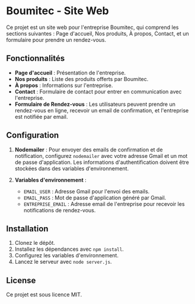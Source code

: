 # Boumitec - Site Web

Ce projet est un site web pour l'entreprise Boumitec, qui comprend les sections suivantes : Page d'accueil, Nos produits, À propos, Contact, et un formulaire pour prendre un rendez-vous.

## Fonctionnalités

- **Page d'accueil** : Présentation de l'entreprise.
- **Nos produits** : Liste des produits offerts par Boumitec.
- **À propos** : Informations sur l'entreprise.
- **Contact** : Formulaire de contact pour entrer en communication avec l'entreprise.
- **Formulaire de Rendez-vous** : Les utilisateurs peuvent prendre un rendez-vous en ligne, recevoir un email de confirmation, et l'entreprise est notifiée par email.

## Configuration

1. **Nodemailer** : Pour envoyer des emails de confirmation et de notification, configurez `nodemailer` avec votre adresse Gmail et un mot de passe d'application. Les informations d'authentification doivent être stockées dans des variables d'environnement.

2. **Variables d'environnement** :
   - `EMAIL_USER` : Adresse Gmail pour l'envoi des emails.
   - `EMAIL_PASS` : Mot de passe d'application généré par Gmail.
   - `ENTREPRISE_EMAIL` : Adresse email de l'entreprise pour recevoir les notifications de rendez-vous.

## Installation

1. Clonez le dépôt.
2. Installez les dépendances avec `npm install`.
3. Configurez les variables d'environnement.
4. Lancez le serveur avec `node server.js`.

## License

Ce projet est sous licence MIT.
